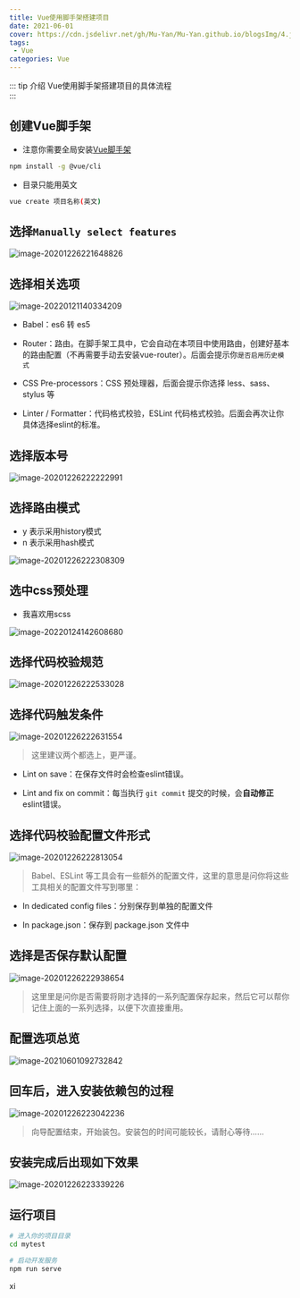 ```yaml
---
title: Vue使用脚手架搭建项目
date: 2021-06-01
cover: https://cdn.jsdelivr.net/gh/Mu-Yan/Mu-Yan.github.io/blogsImg/4.jpg
tags:
 - Vue
categories: Vue
---
```


::: tip 介绍
Vue使用脚手架搭建项目的具体流程<br>
:::

<!-- more -->

## 创建Vue脚手架

* 注意你需要全局安装[Vue脚手架](https://cli.vuejs.org/zh/)

```bash
npm install -g @vue/cli
```

* 目录只能用英文

```bash
vue create 项目名称(英文)
```

## 选择`Manually select features`

![image-20201226221648826](https://jinyanlong-1305883696.cos.ap-hongkong.myqcloud.com/ikYCzfl83JGK4RU.png)

## 选择相关选项

![image-20220121140334209](https://jinyanlong-1305883696.cos.ap-hongkong.myqcloud.com/image-20220121140334209.png)

- Babel：es6 转 es5

- Router：路由。在脚手架工具中，它会自动在本项目中使用路由，创建好基本的路由配置（不再需要手动去安装vue-router）。后面会提示你`是否启用历史模式`
- CSS Pre-processors：CSS 预处理器，后面会提示你选择 less、sass、stylus 等
- Linter / Formatter：代码格式校验，ESLint 代码格式校验。后面会再次让你具体选择eslint的标准。

## 选择版本号

![image-20201226222222991](https://jinyanlong-1305883696.cos.ap-hongkong.myqcloud.com/o8i2hw1kSZYK4TH.png)

## 选择路由模式

- y 表示采用history模式
- n 表示采用hash模式

![image-20201226222308309](https://jinyanlong-1305883696.cos.ap-hongkong.myqcloud.com/6xfoLElzNdVIaRQ.png)

## 选中css预处理

* 我喜欢用scss

![image-20220124142608680](https://jinyanlong-1305883696.cos.ap-hongkong.myqcloud.com/image-20220124142608680.png)

## 选择代码校验规范

![image-20201226222533028](https://jinyanlong-1305883696.cos.ap-hongkong.myqcloud.com/rRDKpf7nzkEM621.png)

## 选择代码触发条件

![image-20201226222631554](https://jinyanlong-1305883696.cos.ap-hongkong.myqcloud.com/7R8teFfzCxrpVcD.png)

> 这里建议两个都选上，更严谨。

- Lint on save：在保存文件时会检查eslint错误。

- Lint and fix on commit：每当执行 `git commit` 提交的时候，会**自动修正**eslint错误。

## 选择代码校验配置文件形式

![image-20201226222813054](https://jinyanlong-1305883696.cos.ap-hongkong.myqcloud.com/QTy8fIv1CRLir75.png)

> Babel、ESLint 等工具会有一些额外的配置文件，这里的意思是问你将这些工具相关的配置文件写到哪里：

- In dedicated config files：分别保存到单独的配置文件

- In package.json：保存到 package.json 文件中

## 选择是否保存默认配置

![image-20201226222938654](https://jinyanlong-1305883696.cos.ap-hongkong.myqcloud.com/bw1kGUz4ioLEmgI.png)

> 这里里是问你是否需要将刚才选择的一系列配置保存起来，然后它可以帮你记住上面的一系列选择，以便下次直接重用。

## 配置选项总览

![image-20210601092732842](https://jinyanlong-1305883696.cos.ap-hongkong.myqcloud.com/tJ2iejSn4Ikvs16.png)

## 回车后，进入安装依赖包的过程

![image-20201226223042236](https://jinyanlong-1305883696.cos.ap-hongkong.myqcloud.com/GRPIxntz32fyCvB.png)

> 向导配置结束，开始装包。安装包的时间可能较长，请耐心等待......

## 安装完成后出现如下效果

![image-20201226223339226](https://i.loli.net/2021/06/01/xkFP3NtHaErAslw.png)

## 运行项目

```bash
# 进入你的项目目录
cd mytest

# 启动开发服务
npm run serve
```

xi
